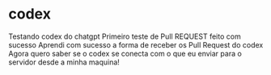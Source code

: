 # codex
Testando codex do chatgpt
Primeiro teste de Pull REQUEST feito com sucesso
Aprendi com sucesso a forma de receber os Pull Request do codex
Agora quero saber se o codex se conecta com o que eu enviar para o servidor desde a minha maquina!